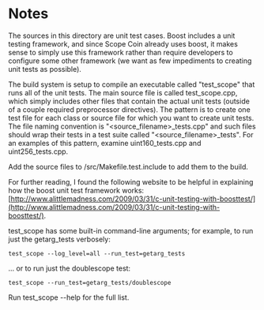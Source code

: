# Notes
The sources in this directory are unit test cases.  Boost includes a
unit testing framework, and since Scope Coin already uses boost, it makes
sense to simply use this framework rather than require developers to
configure some other framework (we want as few impediments to creating
unit tests as possible).

The build system is setup to compile an executable called "test_scope"
that runs all of the unit tests.  The main source file is called
test_scope.cpp, which simply includes other files that contain the
actual unit tests (outside of a couple required preprocessor
directives).  The pattern is to create one test file for each class or
source file for which you want to create unit tests.  The file naming
convention is "<source_filename>_tests.cpp" and such files should wrap
their tests in a test suite called "<source_filename>_tests".  For an
examples of this pattern, examine uint160_tests.cpp and
uint256_tests.cpp.

Add the source files to /src/Makefile.test.include to add them to the build.

For further reading, I found the following website to be helpful in
explaining how the boost unit test framework works:
[http://www.alittlemadness.com/2009/03/31/c-unit-testing-with-boosttest/](http://www.alittlemadness.com/2009/03/31/c-unit-testing-with-boosttest/).

test_scope has some built-in command-line arguments; for
example, to run just the getarg_tests verbosely:

    test_scope --log_level=all --run_test=getarg_tests

... or to run just the doublescope test:

    test_scope --run_test=getarg_tests/doublescope

Run  test_scope --help   for the full list.

